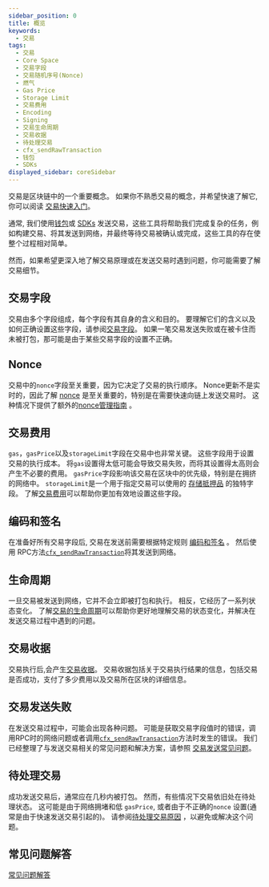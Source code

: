 ```yaml
---
sidebar_position: 0
title: 概览
keywords:
  - 交易
tags:
  - 交易
  - Core Space
  - 交易字段
  - 交易随机序号(Nonce)
  - 燃气
  - Gas Price
  - Storage Limit
  - 交易费用
  - Encoding
  - Signing
  - 交易生命周期
  - 交易收据
  - 待处理交易
  - cfx_sendRawTransaction
  - 钱包
  - SDKs
displayed_sidebar: coreSidebar
---
```


交易是区块链中的一个重要概念。 如果你不熟悉交易的概念，并希望快速了解它,你可以阅读 [交易快速入门](/docs/general/conflux-basics/transactions.md)。

通常, 我们使用[钱包](../../../general/conflux-basics/wallets.md)或 [SDKs](../../build/sdks-and-tools/sdks.md) 发送交易，这些工具将帮助我们完成复杂的任务，例如构建交易、将其发送到网络，并最终等待交易被确认或完成，这些工具的存在使整个过程相对简单。

然而，如果希望更深入地了解交易原理或在发送交易时遇到问题，你可能需要了解交易细节。

## 交易字段

交易由多个字段组成，每个字段有其自身的含义和目的。 要理解它们的含义以及如何正确设置这些字段，请参阅[交易字段](./tx-fields.md)。 如果一笔交易发送失败或在被卡住而未被打包，那可能是由于某些交易字段的设置不正确。

## Nonce

交易中的`nonce`字段至关重要，因为它决定了交易的执行顺序。 Nonce更新不是实时的，因此了解 [nonce](./nonce.md) 是至关重要的，特别是在需要快速向链上发送交易时。 这种情况下提供了额外的[nonce管理指南](./nonce.md) 。

## 交易费用

`gas`，`gasPrice`以及`storageLimit`字段在交易中也非常关键。 这些字段用于设置交易的执行成本。 将`gas`设置得太低可能会导致交易失败，而将其设置得太高则会产生不必要的费用。 `gasPrice`字段影响该交易在区块中的优先级，特别是在拥挤的网络中。 `storageLimit`是一个用于指定交易可以使用的 [存储抵押品](../storage.md) 的独特字段。 了解[交易费用](./transaction-fee.md)可以帮助你更加有效地设置这些字段。

## 编码和签名

在准备好所有交易字段后, 交易在发送前需要根据特定规则 [编码和签名](./encoding-signning.md) 。 然后使用 RPC方法[`cfx_sendRawTransaction`](/docs/core/build/json-rpc/cfx-namespace#cfx_sendrawtransaction)将其发送到网络。

## 生命周期

一旦交易被发送到网络，它并不会立即被打包和执行。 相反，它经历了一系列状态变化。 了解[交易的生命周期](./lifecycle.md)可以帮助你更好地理解交易的状态变化，并解决在发送交易过程中遇到的问题。

## 交易收据

交易执行后,会产生[交易收据](./receipt.md)。 交易收据包括关于交易执行结果的信息，包括交易是否成功，支付了多少费用以及交易所在区块的详细信息。

## 交易发送失败

在发送交易过程中，可能会出现各种问题。 可能是获取交易字段值时的错误，调用RPC时的网络问题或者调用[`cfx_sendRawTransaction`](/docs/core/build/json-rpc/cfx-namespace#cfx_sendrawtransaction)方法时发生的错误。 我们已经整理了与发送交易相关的常见问题和解决方案，请参照 [交易发送常见问题](./send-tx-error.md)。

## 待处理交易

成功发送交易后，通常应在几秒内被打包。 然而，有些情况下交易依旧处在待处理状态。 这可能是由于网络拥堵和低 `gasPrice`, 或者由于不正确的`nonce` 设置(通常是由于快速发送交易引起的)。 请参阅[待处理交易原因](./why-transaction-is-pending.md) ，以避免或解决这个问题。

## 常见问题解答

[常见问题解答](./faqs.md)
